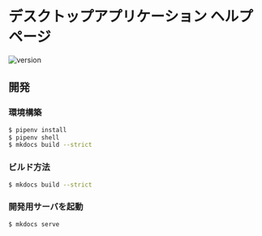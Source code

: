 # デスクトップアプリケーション ヘルプページ

![version](https://img.shields.io/badge/version-1.1.0__SNAPSHOT-blue.svg)

## 開発

### 環境構築

```sh
$ pipenv install
$ pipenv shell
$ mkdocs build --strict
```

### ビルド方法

```sh
$ mkdocs build --strict
```

### 開発用サーバを起動

```sh
$ mkdocs serve
```
